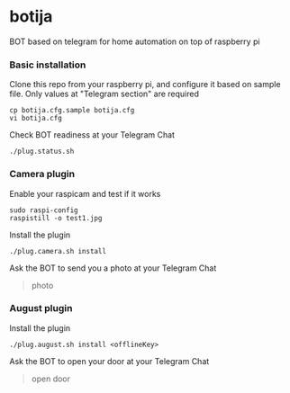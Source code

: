 # botija
BOT based on telegram for home automation on top of raspberry pi

### Basic installation

Clone this repo from your raspberry pi, and configure it based on sample file. Only values at "Telegram section" are required
```shell
cp botija.cfg.sample botija.cfg
vi botija.cfg
```

Check BOT readiness at your Telegram Chat
```shell
./plug.status.sh
```

### Camera plugin

Enable your raspicam and test if it works
```shell
sudo raspi-config
raspistill -o test1.jpg
```

Install the plugin
```shell
./plug.camera.sh install
```

Ask the BOT to send you a photo at your Telegram Chat
>photo    

### August plugin

Install the plugin
```shell
./plug.august.sh install <offlineKey>
```

Ask the BOT to open your door at your Telegram Chat
>open door    